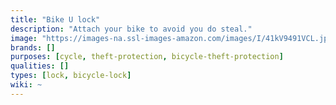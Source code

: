 ```yaml
---
title: "Bike U lock"
description: "Attach your bike to avoid you do steal."
image: "https://images-na.ssl-images-amazon.com/images/I/41kV9491VCL.jpg"
brands: []
purposes: [cycle, theft-protection, bicycle-theft-protection]
qualities: []
types: [lock, bicycle-lock]
wiki: ~
---
```

